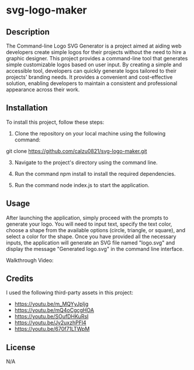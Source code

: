 # svg-logo-maker

## Description

The Command-line Logo SVG Generator is a project aimed at aiding web developers create simple logos for their projects without the need to hire a graphic designer. This project provides a command-line tool that generates simple customizable logos based on user input. By creating a simple and accessible tool, developers can quickly generate logos tailored to their projects' branding needs. It provides a convenient and cost-effective solution, enabling developers to maintain a consistent and professional appearance across their work.

## Installation

To install this project, follow these steps:

1. Clone the repository on your local machine using the following command:

git clone https://github.com/calzu0821/svg-logo-maker.git

3. Navigate to the project's directory using the command line.

4. Run the command npm install to install the required dependencies.

5. Run the command node index.js to start the application.

## Usage

After launching the application, simply proceed with the prompts to generate your logo. You will need to input text, specify the text color, choose a shape from the available options (circle, triangle, or square), and select a color for the shape. Once you have provided all the necessary inputs, the application will generate an SVG file named "logo.svg" and display the message "Generated logo.svg" in the command line interface.

Walkthrough Video:


## Credits

I used the following third-party assets in this project:

- https://youtu.be/m_MQYyJpIjg
- https://youtu.be/mQ4oCgcgHOA
- https://youtu.be/SOufDHKuRsI
- https://youtu.be/Jv2uxzhPFl4
- https://youtu.be/670f71LTWpM

## License

N/A
